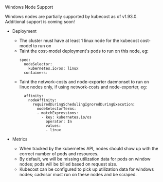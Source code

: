 Windows Node Support

Windows nodes are partially supported by kubecost as of v1.93.0. Additional support is coming soon!
* Deployment
  * The cluster must have at least 1 linux node for the kubecost cost-model to run on
  * Taint the cost-model deployment's pods to run on this node, eg:
    ```
    spec:
      nodeSelector:
        kubernetes.io/os: linux
      containers:
    ```
  * Taint the network-costs and node-exporter daemonset to run on linux nodes only, if using network-costs and node-exporter, eg:
    ```
      affinity: 
        nodeAffinity:  
          requiredDuringSchedulingIgnoredDuringExecution:  
            nodeSelectorTerms:  
            - matchExpressions:  
              - key: kubernetes.io/os 
                operator: In 
                values: 
                - linux
    ```

* Metrics
  * When tracked by the kubernetes API, nodes should show up with the correct number of pods and resources.
  * By default, we will be missing utilization data for pods on window nodes; pods will be billed based on request size.
  * Kubecost can be configured to pick up utilization data for windows nodes; cadvisor must run on these nodes and be scraped.
